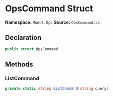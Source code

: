 # OpsCommand Struct

**Namespace:** `Model.Ops`
**Source:** `OpsCommand.cs`

## Declaration

```csharp
public struct OpsCommand
```

## Methods

### ListCommand

```csharp
private static string ListCommand(string query)
```

